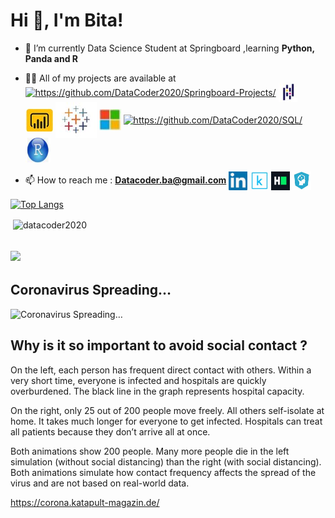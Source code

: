 <h1 align="left">Hi 👋, I'm Bita!</h1>


- 🌱 I’m currently Data Science Student at Springboard ,learning **Python, Panda and R**
- 👨‍💻 All of my projects are available at <a href="https://github.com/DataCoder2020/Springboard-Projects/" target="blank"><img align="center" src="https://devicons.github.io/devicon/devicon.git/icons/python/python-original.svg" alt="https://github.com/DataCoder2020/Springboard-Projects/" height="30" width="30" /></a>
<a href="https://github.com/DataCoder2020/Springboard-Projects/" target="blank"><img align="center" src="https://github.com/DataCoder2020/repo/blob/master/pandas.JPG" alt="https://github.com/DataCoder2020/Pandas/" height="30" width="30" /></a>
<a href="https://github.com/DataCoder2020/Business-Intelligence-Projects/" target="blank"><img align="center" src="https://github.com/DataCoder2020/repo/blob/master/power_bi.jpg" alt="Power_BI" alt="https://github.com/DataCoder2020/Business-Intelligence-Projects/"  /></a>
<a href="https://github.com/DataCoder2020/Business-Intelligence-Projects/" target="blank"><img align="center" src="https://github.com/DataCoder2020/repo/blob/master/TABLEAU.JPG" alt="Tableau" alt="https://github.com/DataCoder2020/Business-Intelligence-Projects/"  /></a>
<a href="https://github.com/DataCoder2020/Business-Intelligence-Projects/" target="blank"><img align="center" src="https://github.com/DataCoder2020/repo/blob/master/BI.JPG" alt="BI" alt="https://github.com/DataCoder2020/Business-Intelligence-Projects/"   /></a>
<a href="https://github.com/DataCoder2020/SQL/" target="blank"><img align="center" src="https://devicons.github.io/devicon/devicon.git/icons/mysql/mysql-original-wordmark.svg" alt="https://github.com/DataCoder2020/SQL/" height="40" width="40" /></a>
<a href="https://github.com/DataCoder2020/R/" target="blank"><img align="center" src="https://github.com/DataCoder2020/repo/blob/master/R1.JPG" alt="https://github.com/DataCoder2020/R/" height="40" width="40" /></a>

- 📫 How to reach me : **Datacoder.ba@gmail.com** 
<a href="https://www.linkedin.com/in/bitaashoori/" target="blank"><img align="center" src="https://github.com/DataCoder2020/repo/blob/master/linkedin.JPG" alt="https://www.linkedin.com/in/bitaashoori/" height="30" width="30" /></a>
<a href="https://www.kaggle.com/learn/overview" target="blank"><img align="center" src="https://github.com/DataCoder2020/repo/blob/master/kaggle.JPG" alt="https://www.kaggle.com/bitaashoori" height="30" width="30" /></a>
<a href="https://www.hackerrank.com/datacoder_ba" target="blank"><img align="center" src="https://github.com/DataCoder2020/repo/blob/master/HK.JPG" alt="https://www.hackerrank.com/datacoder_ba" height="30" width="30" /></a> 
<a href="https://www.datacamp.com/profile/datacoderba" target="blank"><img align="center" src="https://github.com/DataCoder2020/repo/blob/master/datacamp.JPG" alt="https://www.datacamp.com/profile/datacoderba" height="30" width="30" /></a> 


[![Top Langs](https://github-readme-stats.vercel.app/api/top-langs/?username=DataCoder2020&layout=compact)](https://github.com/DataCoder2020/github-readme-stats)

<p>&nbsp;<img align="center" src="https://github-readme-stats.vercel.app/api?username=datacoder2020&show_icons=true" alt="datacoder2020" /></p>

![](https://komarev.com/ghpvc/?username=DataCoder2020)
---

## Coronavirus Spreading…

![Coronavirus Spreading…](https://github.com/DataCoder2020/repo/blob/master/coronavirus-simulation-katapult%20(1).gif)


## Why is it so important to avoid social contact ? 

On the left, each person has frequent direct contact with others. Within a very short time, everyone is infected and hospitals are quickly overburdened. The black line in the graph represents hospital capacity.

On the right, only 25 out of 200 people move freely. All others self-isolate at home. It takes much longer for everyone to get infected. Hospitals can treat all patients because they don’t arrive all at once.

Both animations show 200 people. Many more people die in the left simulation (without social distancing) than the right (with social distancing). Both animations simulate how contact frequency affects the spread of the virus and are not based on real-world data.

https://corona.katapult-magazin.de/

<!--
**DataCoder2020/DataCoder2020** is a ✨ _special_ ✨ repository because its `README.md` (this file) appears on your GitHub profile.

Here are some ideas to get you started:

- 🔭 I’m currently working on ...
- 🌱 I’m currently learning ...
- 👯 I’m looking to collaborate on ...
- 🤔 I’m looking for help with ...
- 💬 Ask me about ...
- 📫 How to reach me: ...
- 😄 Pronouns: ...
- ⚡ Fun fact: ...
-->
